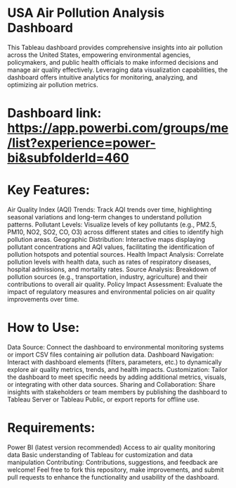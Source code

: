 # USA Air Pollution Analysis Dashboard

This Tableau dashboard provides comprehensive insights into air pollution across the United States, empowering environmental agencies, policymakers, and public health officials to make informed decisions and manage air quality effectively. Leveraging data visualization capabilities, the dashboard offers intuitive analytics for monitoring, analyzing, and optimizing air pollution metrics.

# Dashboard link: https://app.powerbi.com/groups/me/list?experience=power-bi&subfolderId=460

# Key Features:

Air Quality Index (AQI) Trends: Track AQI trends over time, highlighting seasonal variations and long-term changes to understand pollution patterns.
Pollutant Levels: Visualize levels of key pollutants (e.g., PM2.5, PM10, NO2, SO2, CO, O3) across different states and cities to identify high pollution areas.
Geographic Distribution: Interactive maps displaying pollutant concentrations and AQI values, facilitating the identification of pollution hotspots and potential sources.
Health Impact Analysis: Correlate pollution levels with health data, such as rates of respiratory diseases, hospital admissions, and mortality rates.
Source Analysis: Breakdown of pollution sources (e.g., transportation, industry, agriculture) and their contributions to overall air quality.
Policy Impact Assessment: Evaluate the impact of regulatory measures and environmental policies on air quality improvements over time.

# How to Use:

Data Source: Connect the dashboard to environmental monitoring systems or import CSV files containing air pollution data.
Dashboard Navigation: Interact with dashboard elements (filters, parameters, etc.) to dynamically explore air quality metrics, trends, and health impacts.
Customization: Tailor the dashboard to meet specific needs by adding additional metrics, visuals, or integrating with other data sources.
Sharing and Collaboration: Share insights with stakeholders or team members by publishing the dashboard to Tableau Server or Tableau Public, or export reports for offline use.

# Requirements:

Power BI (latest version recommended)
Access to air quality monitoring data
Basic understanding of Tableau for customization and data manipulation
Contributing:
Contributions, suggestions, and feedback are welcome! Feel free to fork this repository, make improvements, and submit pull requests to enhance the functionality and usability of the dashboard.
